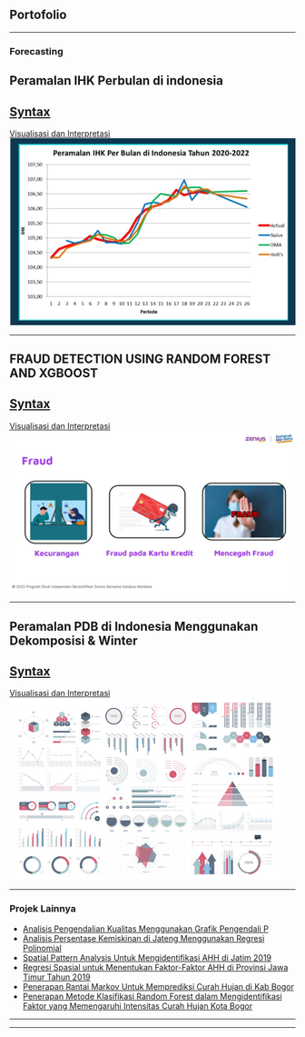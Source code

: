 ## Portofolio

---

### Forecasting

Peramalan IHK Perbulan di indonesia
---
[Syntax](https://colab.research.google.com/drive/1KDsGdT6J0Pvq0dW-jVXNSGXQPyi5ISxw?usp=sharing)
---
[Visualisasi dan Interpretasi](peramalan.pdf)
<img src="images/naive.jpg?raw=true"/>

---

FRAUD DETECTION USING RANDOM FOREST AND XGBOOST
---
[Syntax](https://colab.research.google.com/drive/1bts6EyFEnVWOWKCG9B5FFQfQGDDHaccS?usp=sharing)
---
[Visualisasi dan Interpretasi](FRAUD.pdf)
<img src="images/fraud.jpg?raw=true"/>

---

Peramalan PDB di Indonesia Menggunakan Dekomposisi & Winter
---
[Syntax](http://example.com/)
---
[Visualisasi dan Interpretasi](peramalan.pdf)
<img src="images/dummy_thumbnail.jpg?raw=true"/>

---

### Projek Lainnya

- [Analisis Pengendalian Kualitas Menggunakan Grafik Pengendali P](http://example.com/)
- [Analisis Persentase Kemiskinan di Jateng Menggunakan Regresi Polinomial](http://example.com/)
- [Spatial Pattern Analysis Untuk Mengidentifikasi AHH di Jatim 2019](http://example.com/)
- [Regresi Spasial untuk Menentukan Faktor-Faktor AHH di Provinsi Jawa Timur Tahun 2019](http://example.com/)
- [Penerapan Rantai Markov Untuk Memprediksi Curah Hujan di Kab Bogor](http://example.com/)
- [Penerapan Metode Klasifikasi Random Forest dalam Mengidentifikasi Faktor yang Memengaruhi Intensitas Curah Hujan Kota Bogor](http://example.com/)

---





---
